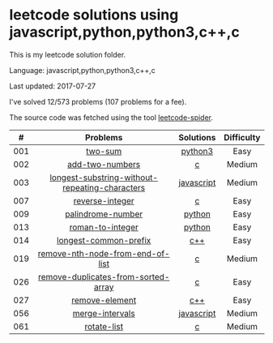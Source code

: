 # leetcode solutions using javascript,python,python3,c++,c
This is my leetcode solution folder.

Language: javascript,python,python3,c++,c

Last updated: 2017-07-27

I've solved 12/573 problems (107 problems for a fee).

The source code was fetched using the tool [leetcode-spider](https://github.com/Ma63d/leetcode-spider).

| # | Problems | Solutions | Difficulty |
|:--:|:-----:|:---------:|:----:|
|001|[two-sum](https://leetcode.com/problems/two-sum/)| [python3](./001.two-sum/two-sum.py)| Easy|
|002|[add-two-numbers](https://leetcode.com/problems/add-two-numbers/)| [c](./002.add-two-numbers/add-two-numbers.c)| Medium|
|003|[longest-substring-without-repeating-characters](https://leetcode.com/problems/longest-substring-without-repeating-characters/)| [javascript](./003.longest-substring-without-repeating-characters/longest-substring-without-repeating-characters.js)| Medium|
|007|[reverse-integer](https://leetcode.com/problems/reverse-integer/)| [c](./007.reverse-integer/reverse-integer.c)| Easy|
|009|[palindrome-number](https://leetcode.com/problems/palindrome-number/)| [python](./009.palindrome-number/palindrome-number.py)| Easy|
|013|[roman-to-integer](https://leetcode.com/problems/roman-to-integer/)| [python](./013.roman-to-integer/roman-to-integer.py)| Easy|
|014|[longest-common-prefix](https://leetcode.com/problems/longest-common-prefix/)| [c++](./014.longest-common-prefix/longest-common-prefix.cpp)| Easy|
|019|[remove-nth-node-from-end-of-list](https://leetcode.com/problems/remove-nth-node-from-end-of-list/)| [c](./019.remove-nth-node-from-end-of-list/remove-nth-node-from-end-of-list.c)| Medium|
|026|[remove-duplicates-from-sorted-array](https://leetcode.com/problems/remove-duplicates-from-sorted-array/)| [c](./026.remove-duplicates-from-sorted-array/remove-duplicates-from-sorted-array.c)| Easy|
|027|[remove-element](https://leetcode.com/problems/remove-element/)| [c++](./027.remove-element/remove-element.cpp)| Easy|
|056|[merge-intervals](https://leetcode.com/problems/merge-intervals/)| [javascript](./056.merge-intervals/merge-intervals.js)| Medium|
|061|[rotate-list](https://leetcode.com/problems/rotate-list/)| [c](./061.rotate-list/rotate-list.c)| Medium|